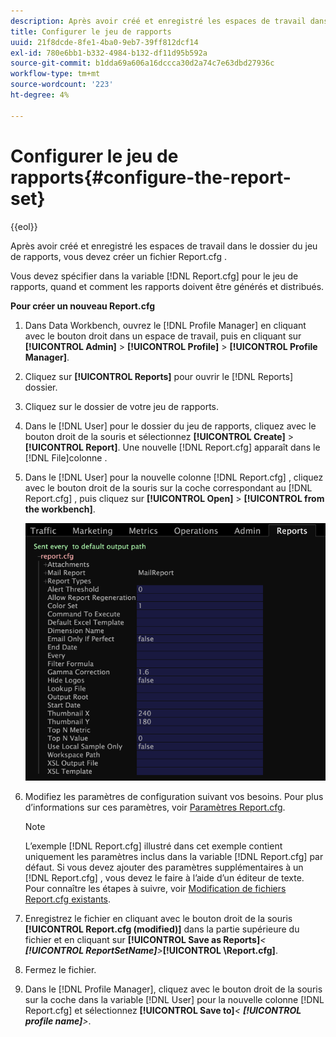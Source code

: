 ```yaml
---
description: Après avoir créé et enregistré les espaces de travail dans le dossier du jeu de rapports, vous devez créer un fichier Report.cfg .
title: Configurer le jeu de rapports
uuid: 21f8dcde-8fe1-4ba0-9eb7-39ff812dcf14
exl-id: 780e6bb1-b332-4984-b132-df11d95b592a
source-git-commit: b1dda69a606a16dccca30d2a74c7e63dbd27936c
workflow-type: tm+mt
source-wordcount: '223'
ht-degree: 4%

---
```


# Configurer le jeu de rapports{#configure-the-report-set}

{{eol}}

Après avoir créé et enregistré les espaces de travail dans le dossier du jeu de rapports, vous devez créer un fichier Report.cfg .

Vous devez spécifier dans la variable [!DNL Report.cfg] pour le jeu de rapports, quand et comment les rapports doivent être générés et distribués.

**Pour créer un nouveau Report.cfg**

1. Dans Data Workbench, ouvrez le [!DNL Profile Manager] en cliquant avec le bouton droit dans un espace de travail, puis en cliquant sur **[!UICONTROL Admin]** > **[!UICONTROL Profile]** > **[!UICONTROL Profile Manager]**.
1. Cliquez sur **[!UICONTROL Reports]** pour ouvrir le [!DNL Reports] dossier.
1. Cliquez sur le dossier de votre jeu de rapports.
1. Dans le [!DNL User] pour le dossier du jeu de rapports, cliquez avec le bouton droit de la souris et sélectionnez **[!UICONTROL Create]** > **[!UICONTROL Report]**. Une nouvelle [!DNL Report.cfg] apparaît dans le [!DNL File]colonne .
1. Dans le [!DNL User] pour la nouvelle colonne [!DNL Report.cfg] , cliquez avec le bouton droit de la souris sur la coche correspondant au [!DNL Report.cfg] , puis cliquez sur **[!UICONTROL Open]** > **[!UICONTROL from the workbench]**.

   ![Infos sur l’étape](assets/cfg_reportcfg.png)

1. Modifiez les paramètres de configuration suivant vos besoins. Pour plus d’informations sur ces paramètres, voir [Paramètres Report.cfg](../../../../../home/c-rpt-oview/c-rpt-param-ref/c-rpt-param.md#concept-838e59d72d3f4cb29ee15f5c7eb0ceff).

   >[!NOTE]
   >
   >L’exemple [!DNL Report.cfg] illustré dans cet exemple contient uniquement les paramètres inclus dans la variable [!DNL Report.cfg] par défaut. Si vous devez ajouter des paramètres supplémentaires à un [!DNL Report.cfg] , vous devez le faire à l’aide d’un éditeur de texte. Pour connaître les étapes à suivre, voir [Modification de fichiers Report.cfg existants](../../../../../home/c-rpt-oview/c-work-rpt-sets/c-edit-ex-rpt-files/c-edit-ex-rpt-files.md#concept-96fd57159f454defa09bd18655a12887).

1. Enregistrez le fichier en cliquant avec le bouton droit de la souris **[!UICONTROL Report.cfg (modified)]** dans la partie supérieure du fichier et en cliquant sur **[!UICONTROL Save as Reports\]***&lt; **[!UICONTROL ReportSetName]**>***[!UICONTROL \Report.cfg]**.
1. Fermez le fichier.
1. Dans le [!DNL Profile Manager], cliquez avec le bouton droit de la souris sur la coche dans la variable [!DNL User] pour la nouvelle colonne [!DNL Report.cfg] et sélectionnez **[!UICONTROL Save to]***&lt; **[!UICONTROL profile name]**>*.
